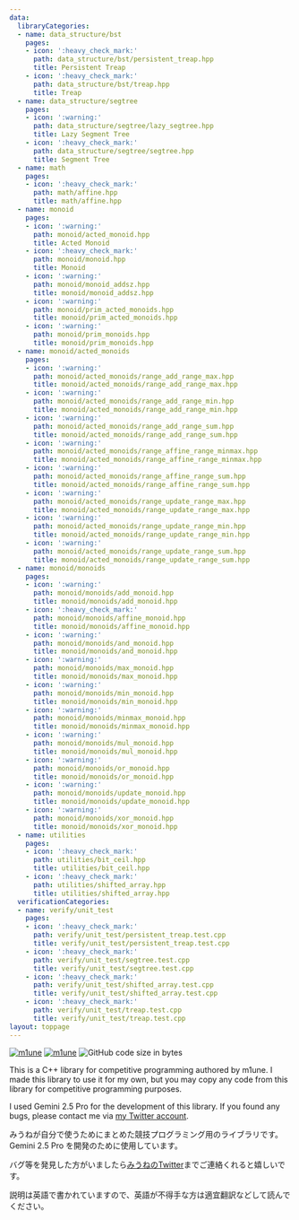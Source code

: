 ```yaml
---
data:
  libraryCategories:
  - name: data_structure/bst
    pages:
    - icon: ':heavy_check_mark:'
      path: data_structure/bst/persistent_treap.hpp
      title: Persistent Treap
    - icon: ':heavy_check_mark:'
      path: data_structure/bst/treap.hpp
      title: Treap
  - name: data_structure/segtree
    pages:
    - icon: ':warning:'
      path: data_structure/segtree/lazy_segtree.hpp
      title: Lazy Segment Tree
    - icon: ':heavy_check_mark:'
      path: data_structure/segtree/segtree.hpp
      title: Segment Tree
  - name: math
    pages:
    - icon: ':heavy_check_mark:'
      path: math/affine.hpp
      title: math/affine.hpp
  - name: monoid
    pages:
    - icon: ':warning:'
      path: monoid/acted_monoid.hpp
      title: Acted Monoid
    - icon: ':heavy_check_mark:'
      path: monoid/monoid.hpp
      title: Monoid
    - icon: ':warning:'
      path: monoid/monoid_addsz.hpp
      title: monoid/monoid_addsz.hpp
    - icon: ':warning:'
      path: monoid/prim_acted_monoids.hpp
      title: monoid/prim_acted_monoids.hpp
    - icon: ':warning:'
      path: monoid/prim_monoids.hpp
      title: monoid/prim_monoids.hpp
  - name: monoid/acted_monoids
    pages:
    - icon: ':warning:'
      path: monoid/acted_monoids/range_add_range_max.hpp
      title: monoid/acted_monoids/range_add_range_max.hpp
    - icon: ':warning:'
      path: monoid/acted_monoids/range_add_range_min.hpp
      title: monoid/acted_monoids/range_add_range_min.hpp
    - icon: ':warning:'
      path: monoid/acted_monoids/range_add_range_sum.hpp
      title: monoid/acted_monoids/range_add_range_sum.hpp
    - icon: ':warning:'
      path: monoid/acted_monoids/range_affine_range_minmax.hpp
      title: monoid/acted_monoids/range_affine_range_minmax.hpp
    - icon: ':warning:'
      path: monoid/acted_monoids/range_affine_range_sum.hpp
      title: monoid/acted_monoids/range_affine_range_sum.hpp
    - icon: ':warning:'
      path: monoid/acted_monoids/range_update_range_max.hpp
      title: monoid/acted_monoids/range_update_range_max.hpp
    - icon: ':warning:'
      path: monoid/acted_monoids/range_update_range_min.hpp
      title: monoid/acted_monoids/range_update_range_min.hpp
    - icon: ':warning:'
      path: monoid/acted_monoids/range_update_range_sum.hpp
      title: monoid/acted_monoids/range_update_range_sum.hpp
  - name: monoid/monoids
    pages:
    - icon: ':warning:'
      path: monoid/monoids/add_monoid.hpp
      title: monoid/monoids/add_monoid.hpp
    - icon: ':heavy_check_mark:'
      path: monoid/monoids/affine_monoid.hpp
      title: monoid/monoids/affine_monoid.hpp
    - icon: ':warning:'
      path: monoid/monoids/and_monoid.hpp
      title: monoid/monoids/and_monoid.hpp
    - icon: ':warning:'
      path: monoid/monoids/max_monoid.hpp
      title: monoid/monoids/max_monoid.hpp
    - icon: ':warning:'
      path: monoid/monoids/min_monoid.hpp
      title: monoid/monoids/min_monoid.hpp
    - icon: ':warning:'
      path: monoid/monoids/minmax_monoid.hpp
      title: monoid/monoids/minmax_monoid.hpp
    - icon: ':warning:'
      path: monoid/monoids/mul_monoid.hpp
      title: monoid/monoids/mul_monoid.hpp
    - icon: ':warning:'
      path: monoid/monoids/or_monoid.hpp
      title: monoid/monoids/or_monoid.hpp
    - icon: ':warning:'
      path: monoid/monoids/update_monoid.hpp
      title: monoid/monoids/update_monoid.hpp
    - icon: ':warning:'
      path: monoid/monoids/xor_monoid.hpp
      title: monoid/monoids/xor_monoid.hpp
  - name: utilities
    pages:
    - icon: ':heavy_check_mark:'
      path: utilities/bit_ceil.hpp
      title: utilities/bit_ceil.hpp
    - icon: ':heavy_check_mark:'
      path: utilities/shifted_array.hpp
      title: utilities/shifted_array.hpp
  verificationCategories:
  - name: verify/unit_test
    pages:
    - icon: ':heavy_check_mark:'
      path: verify/unit_test/persistent_treap.test.cpp
      title: verify/unit_test/persistent_treap.test.cpp
    - icon: ':heavy_check_mark:'
      path: verify/unit_test/segtree.test.cpp
      title: verify/unit_test/segtree.test.cpp
    - icon: ':heavy_check_mark:'
      path: verify/unit_test/shifted_array.test.cpp
      title: verify/unit_test/shifted_array.test.cpp
    - icon: ':heavy_check_mark:'
      path: verify/unit_test/treap.test.cpp
      title: verify/unit_test/treap.test.cpp
layout: toppage
---
```

[![m1une](https://img.shields.io/endpoint?url=https%3A%2F%2Fatcoder-badges.now.sh%2Fapi%2Fatcoder%2Fjson%2Fm1une)](https://atcoder.jp/users/m1une)
[![m1une](https://img.shields.io/endpoint?url=https%3A%2F%2Fatcoder-badges.now.sh%2Fapi%2Fcodeforces%2Fjson%2Fm1une)](https://codeforces.com/profile/m1une)
![GitHub code size in bytes](https://img.shields.io/github/languages/code-size/m1une/library?style=flat-square)

This is a C++ library for competitive programming authored by m1une. I made this library to use it for my own, but you may copy any code from this library for competitive programming purposes.

I used Gemini 2.5 Pro for the development of this library. If you found any bugs, please contact me via [my Twitter account](https://x.com/m1une_kyopro).

みうねが自分で使うためにまとめた競技プログラミング用のライブラリです。 Gemini 2.5 Pro を開発のために使用しています。

バグ等を発見した方がいましたら[みうねのTwitter](https://x.com/m1une_kyopro)までご連絡くれると嬉しいです。

説明は英語で書かれていますので、英語が不得手な方は適宜翻訳などして読んでください。
